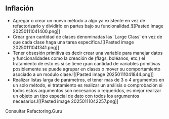 ## **Inflación**
* Agregar o crear un nuevo método a algo ya existente en vez de refactorizarlo y dividirlo en partes bajo su funcionalidad.![[Pasted image 20250111041400.png]]
* Crear gran cantidad de clases denominadas las 'Large Class' en vez de que cada clase haga una tarea especifica.![[Pasted image 20250111041341.png]]
* Tener obsesión primitiva es decir crear una variable para manejar datos y funcionalidades como la creación de (flags, boléanos, etc.) el tratamiento de esto es si se tiene gran cantidad de variables primitivas posiblemente se puede agrupar en clases o mover su comportamiento asociado a un modulo clase.![[Pasted image 20250111041844.png]]
* Realizar listas larga de parámetros, el tener mas de 3 o 4 argumentos en un solo método, el tratamiento es realizar un análisis o comprobación si todos estos argumentos son necesarios o requeridos, es mejor realizar un objeto un tipo especial de dato con todos los argumentos necesarios.![[Pasted image 20250111042257.png]]


Consultar Refactoring.Guru
